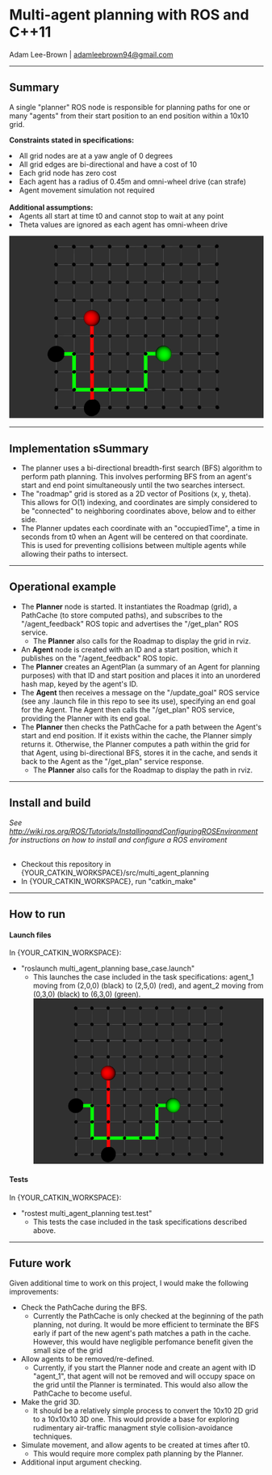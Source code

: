 # Multi-agent planning with ROS and C++11
Adam Lee-Brown | adamleebrown94@gmail.com

---
## Summary
A single "planner" ROS node is responsible for planning paths for one or many "agents" from their start position to an end position within a 10x10 grid.

<b>Constraints stated in specifications:</b>
<li> All grid nodes are at a yaw angle of 0 degrees
<li> All grid edges are bi-directional and have a cost of 10
<li> Each grid node has zero cost 
<li> Each agent has a radius of 0.45m and omni-wheel drive (can strafe)
<li> Agent movement simulation not required
<br></br>
<b>Additional assumptions:</b>
<li> Agents all start at time t0 and cannot stop to wait at any point
<li> Theta values are ignored as each agent has omni-wheen drive

![alt text](screenshots/base_case.png "Base case")

---
## Implementation sSummary
* The planner uses a bi-directional breadth-first search (BFS) algorithm to perform path planning. This involves performing BFS from an agent's start and end point simultaneously until the two searches intersect.
* The "roadmap" grid is stored as a 2D vector of Positions (x, y, theta). This allows for O(1) indexing, and coordinates are simply considered to be "connected" to neighboring coordinates above, below and to either side.
* The Planner updates each coordinate with an "occupiedTime", a time in seconds from t0 when an Agent will be centered on that coordinate. This is used for preventing collisions between multiple agents while allowing their paths to intersect.

---
## Operational example
* The <b>Planner</b> node is started. It instantiates the Roadmap (grid), a PathCache (to store computed paths), and subscribes to the "/agent_feedback" ROS topic and advertises the "/get_plan" ROS service.
  * The <b>Planner</b> also calls for the Roadmap to display the grid in rviz.
* An <b>Agent</b> node is created with an ID and a start position, which it publishes on the "/agent_feedback" ROS topic.
* The <b>Planner</b> creates an AgentPlan (a summary of an Agent for planning purposes) with that ID and start position and places it into an unordered hash map, keyed by the agent's ID.
* The <b>Agent</b> then receives a message on the "/update_goal" ROS service (see any .launch file in this repo to see its use), specifying an end goal for the Agent. The Agent then calls the "/get_plan" ROS service, providing the Planner with its end goal.
* The <b>Planner</b> then checks the PathCache for a path between the Agent's start and end position. If it exists within the cache, the Planner simply returns it. Otherwise, the Planner computes a path within the grid for that Agent, using bi-directional BFS, stores it in the cache, and sends it back to the Agent as the "/get_plan" service response.
  * The <b>Planner</b> also calls for the Roadmap to display the path in rviz.

---
## Install and build

<i>See http://wiki.ros.org/ROS/Tutorials/InstallingandConfiguringROSEnvironment for instructions on how to install and configure a ROS enviroment</i>
<br></br>
* Checkout this repository in {YOUR_CATKIN_WORKSPACE}/src/multi_agent_planning
* In {YOUR_CATKIN_WORKSPACE}, run "catkin_make"

---
## How to run
#### Launch files
In {YOUR_CATKIN_WORKSPACE}:
* "roslaunch multi_agent_planning base_case.launch"
  * This launches the case included in the task specifications: agent_1 moving from (2,0,0) (black) to (2,5,0) (red), and agent_2 moving from (0,3,0) (black) to (6,3,0) (green).
![alt text](screenshots/base_case.png "base_case")

#### Tests
In {YOUR_CATKIN_WORKSPACE}:
* "rostest multi_agent_planning test.test"
  * This tests the case included in the task specifications described above.

---

## Future work
Given additional time to work on this project, I would make the following improvements:
* Check the PathCache during the BFS.
  * Currently the PathCache is only checked at the beginning of the path planning, not during. It would be more efficient to terminate the BFS early if part of the new agent's path matches a path in the cache. However, this would have negligible perfomance benefit given the small size of the grid
* Allow agents to be removed/re-defined.
  * Currently, if you start the Planner node and create an agent with ID "agent_1", that agent will not be removed and will occupy space on the grid until the Planner is terminated. This would also allow the PathCache to become useful.
* Make the grid 3D.
  * It should be a relatively simple process to convert the 10x10 2D grid to a 10x10x10 3D one. This would provide a base for exploring rudimentary air-traffic managment style collision-avoidance techniques.
* Simulate movement, and allow agents to be created at times after t0.
  * This would require more complex path planning by the Planner.
* Additional input argument checking.